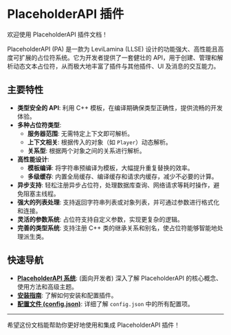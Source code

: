 # PlaceholderAPI 插件

欢迎使用 PlaceholderAPI 插件文档！

PlaceholderAPI (PA) 是一款为 LeviLamina (LLSE) 设计的功能强大、高性能且高度可扩展的占位符系统。它为开发者提供了一套健壮的 API，用于创建、管理和解析动态文本占位符，从而极大地丰富了插件与其他插件、UI 及消息的交互能力。

## 主要特性

-   **类型安全的 API**: 利用 C++ 模板，在编译期确保类型正确性，提供流畅的开发体验。
-   **多种占位符类型**:
    -   **服务器范围**: 无需特定上下文即可解析。
    -   **上下文相关**: 根据传入的对象（如 `Player`）动态解析。
    -   **关系型**: 根据两个对象之间的关系进行解析。
-   **高性能设计**:
    -   **模板编译**: 将字符串预编译为模板，大幅提升重复替换的效率。
    -   **多级缓存**: 内置全局缓存、编译缓存和请求内缓存，减少不必要的计算。
-   **异步支持**: 轻松注册异步占位符，处理数据库查询、网络请求等耗时操作，避免阻塞主线程。
-   **强大的列表处理**: 支持返回字符串列表或对象列表，并可通过参数进行格式化和连接。
-   **灵活的参数系统**: 占位符支持自定义参数，实现更复杂的逻辑。
-   **完善的类型系统**: 支持注册 C++ 类的继承关系和别名，使占位符能够智能地处理派生类。

## 快速导航

-   **[PlaceholderAPI 系统](api/PlaceholderAPI.md)**: (面向开发者) 深入了解 PlaceholderAPI 的核心概念、使用方法和高级主题。
-   **[安装指南](use/Install.md)**: 了解如何安装和配置插件。
-   **[配置文件 (config.json)](config/config.md)**: 详细了解 `config.json` 中的所有配置项。

---

希望这份文档能帮助你更好地使用和集成 PlaceholderAPI 插件！
